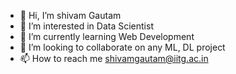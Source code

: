 - 👋 Hi, I’m shivam Gautam
- 👀 I’m interested in Data Scientist
- 🌱 I’m currently learning Web Development
- 💞️ I’m looking to collaborate on any ML, DL project
- 📫 How to reach me shivamgautam@iitg.ac.in

<!---
gshivam878/gshivam878 is a ✨ special ✨ repository because its `README.md` (this file) appears on your GitHub profile.
You can click the Preview link to take a look at your changes.
--->
